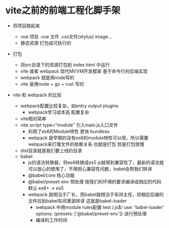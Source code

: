 # vite之前的前端工程化脚手架

- 将项目跑起来
  - vue 项目 .vue 文件 .css文件(stylus) image...
  - 静态资源 打包成可执行的

- 打包
  - 将src目录下的资源打包到 index.html 中运行
  - vite 或者 webpack 现代MVVM开发框架 基于命令行的后端实现
  - webpack 就是用node写的
  - vite 是用node + go + rust 写的
- vite 和 webpack 的比较
  - webpack配置比较复杂，如entry output  plugins
    - webpack学习成本高 配置复杂
  - vite相对简单
  - vite script type="module" 引入main.js入口文件
    - 利用了es6的Module特性 更快 bundless
    - webpack 是早期的没有es6的module特性可以用，所以需要webpack来打理文件的依赖关系 也就是打包 但是打包很慢
  - dist目录就是我们要上线的目录
  - babel
    - js的语法转换器，将es6转换成es5 js就得到兼容性了，最新的语法就可以放心的使用了，不用担心兼容性问题，babel会帮我们转译
    - @babel/core 核心功能
    - @babel/preset-env 预处理 按我们的环境的要求编译成相应的代码 默认 es6+ -> es5
    - webpack 就相当于厂长，而babel就相当于车间主任，将相应后缀的文件拉到babel车间里面转译 这就是babel-loader
      - webpack 中用module rules配置 test /\.js$/ use: 'babel-loader' options: {presets: ['@babel/preset-env']} 进行预处理
      - 编译的工作时间